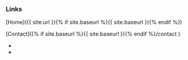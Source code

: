 ### Links

[Home]({{ site.url }}{% if site.baseurl %}{{ site.baseurl }}{% endif %})<br/>
<!-- [Upcoming Events]({% link live.md %})<br/> -->
<!-- [Previous Events]({% link previous-events.md %})<br/> -->
<!-- [Gallery]({% link gallery.md %})<br/> -->
[Contact]({% if site.baseurl %}{{ site.baseurl }}{% endif %}/contact )<br/>
<!--[Rumble Up the Ryshworth on Facebook<i class="fa fa-external-link" aria-hidden="true"></i>](https://facebook.com/bingleymusictown){:target="_blank" rel="noopener noreferrer"}-->

<div class="icons">
    <ul class="list-inline">
        <li class="list-inline-item"><a href="https://www.facebook.com/rumbleuptheryshworth" title="Find us on Facebook"><i class="fa-brands fa-facebook"></i></a></li>
        <li class="list-inline-item"><a href="https://www.instagram.com/rumbleuptheryshworth/" title="Find us on Instagram"><i class="fa-brands fa-instagram"></i></a></li>
    </ul>
</div>
 